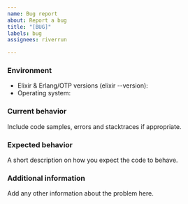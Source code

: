 ```yaml
---
name: Bug report
about: Report a bug
title: "[BUG]"
labels: bug
assignees: riverrun

---
```


### Environment

* Elixir & Erlang/OTP versions (elixir --version): 
* Operating system: 

### Current behavior

Include code samples, errors and stacktraces if appropriate.

### Expected behavior

A short description on how you expect the code to behave.

### Additional information

Add any other information about the problem here.
